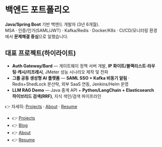 ﻿# 백엔드 포트폴리오

**Java/Spring Boot** 기반 백엔드 개발자 (3년 6개월).  
MSA · 인증/인가(SAML/JWT) · Kafka/Redis · Docker/K8s · CI/CD/모니터링 환경에서 **문제해결 중심**으로 일했습니다.

## 대표 프로젝트(하이라이트)
- **Auth Gateway/Bard** — 게이트웨이 정책 서버 개발, **IP 화이트/블랙리스트·라우팅·캐시/리프레시**, JMeter 성능 시나리오 제작 및 전파
- **그룹 공동 생성형 AI 플랫폼** — **SAML SSO + Kafka 비동기 알림** · Redis+ShedLock 분산락, 외부 SaaS 연동, Jenkins/Helm 운영
- **LLM RAG Demo** — Java 중계 API + **Python/LangChain + Elasticsearch 하이브리드 검색(RRF)**, 지식 색인/검색 파이프라인

👉 자세히: [Projects](/projects/) · [About](/about) · [Resume](/resume)


- 👉 [Projects](/projects/)
- 👉 [Blog](/blog/first-post)
- 👉 [About](/about)
- 👉 [Resume](/resume)
